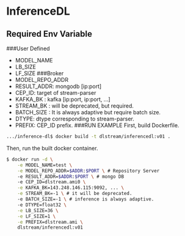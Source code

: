 # InferenceDL
## Required Env Variable
###User Defined
* MODEL_NAME
* LB_SIZE
* LF_SIZE
###Broker
* MODEL_REPO_ADDR
* RESULT_ADDR: mongodb [ip:port]
* CEP_ID: target of stream-parser
* KAFKA_BK : kafka [ip:port, ip:port, ...]
* STREAM_BK : will be deprecated, but required.
* BATCH_SIZE : It is always adaptive but require batch size.
* DTYPE: dtype corresponding to stream-parser.
* PREFIX: CEP_ID prefix.
###RUN EXAMPLE
First, build Dockerfile.
```bash
.../inference-dl$ docker build -t dlstream/inferencedl:v01 . 
```
Then, run the built docker container.
```bash
$ docker run -d \
    -e MODEL_NAME=test \
    -e MODEL_REPO_ADDR=$ADDR:$PORT \ # Repository Server
    -e RESULT_ADDR=$ADDR:$PORT \ # mongo DB
    -e CEP_ID=dlstream.ami0 \
    -e KAFKA_BK=143.248.146.115:9092, ... \
    -e STREAM_BK=-1 \ # it will be deprecated.
    -e BATCH_SIZE=-1 \ # inference is always adaptive.
    -e DTYPE=float32 \
    -e LB_SIZE=36 \
    -e LF_SIZE=1 \
    -e PREFIX=dlstream.ami \
    dlstream/inferencedl:v01
```